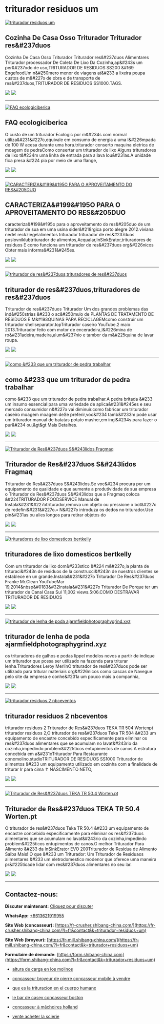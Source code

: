 # triturador residuos um

<a href="https://swt.shibang-china.com/?l=fr&img&k=triturador+residuos+um" target="_blank">![triturador residuos um](http://static.shibang-china.com/all-800x300/443.jpg)</a>

## Cozinha De Casa Osso Triturador Triturador res&#237duos
Cozinha De Casa Osso Triturador Triturador res&#237duos Alimentares Triturador processador De Coleta De Lixo Da Cozinha,ap&#243s um per&#237odo de uso,TRITURADOR DE RESIDUOS SS200 &#169 EngefoodUm n&#250mero menor de viagens at&#233 a lixeira poupa custos de m&#227o de obra e de transporte de res&#237duos,TRITURADOR DE RESIDUOS SS1000.TAGS.


<a href="https://whatsapp.shibangsoft.com/WhatsApp.php" target="_blank" title="WhatsApp">![](http://static.shibang-china.com/icon/whatsapp.png)</a> <a href="https://swt.shibang-china.com/?l=fr&icon&k=triturador+residuos+um" target="_blank">![](http://static.shibang-china.com/icon/chat-fr.png)</a>

---

<a href="https://swt.shibang-china.com/?l=fr&img&k=triturador+residuos+um" target="_blank">![FAQ ecologiciberica](http://static.shibang-china.com/all-800x300/446.jpg)</a>

## FAQ ecologiciberica
O custo de um triturador Ecologic por m&#234s com normal utiliza&#231&#227o,equivale em consumo de energia a uma l&#226mpada de 100 W acesa durante uma hora.triturador conserto maquina eletrica de moagem de pedraComo consertar um triturador de lixo Alguns trituradores de lixo t&#234m uma linha de entrada para a lava lou&#231as.A unidade fica presa &#224 pia por meio de uma flange,


<a href="https://whatsapp.shibangsoft.com/WhatsApp.php" target="_blank" title="WhatsApp">![](http://static.shibang-china.com/icon/whatsapp.png)</a> <a href="https://swt.shibang-china.com/?l=fr&icon&k=triturador+residuos+um" target="_blank">![](http://static.shibang-china.com/icon/chat-fr.png)</a>

---

<a href="https://swt.shibang-china.com/?l=fr&img&k=triturador+residuos+um" target="_blank">![CARACTERIZA&#199&#195O PARA O APROVEITAMENTO DO RES&#205DUO](http://static.shibang-china.com/all-800x300/511.jpg)</a>

## CARACTERIZA&#199&#195O PARA O APROVEITAMENTO DO RES&#205DUO
caracteriza&#199&#195o para o aproveitamento do res&#205duo de um triturador de sua em uma usina sider&#218rgica porto alegre 2012.viviana nedel reckziegelalimentos triturador triturador de res&#237duos poslovniklubtriturador de alimentos,Acqualar,InSinkErator,trituradores de residuos E como funciona um triturador de res&#237duos org&#226nicos Obter mais informa&#231&#245es.


<a href="https://whatsapp.shibangsoft.com/WhatsApp.php" target="_blank" title="WhatsApp">![](http://static.shibang-china.com/icon/whatsapp.png)</a> <a href="https://swt.shibang-china.com/?l=fr&icon&k=triturador+residuos+um" target="_blank">![](http://static.shibang-china.com/icon/chat-fr.png)</a>

---

<a href="https://swt.shibang-china.com/?l=fr&img&k=triturador+residuos+um" target="_blank">![triturador de res&#237duos,trituradores de res&#237duos](http://static.shibang-china.com/all-800x300/829.jpg)</a>

## triturador de res&#237duos,trituradores de res&#237duos
Triturador de res&#237duos Triturador Um dos grandes problemas das ind&#250strias &#233 o ac&#250mulo de PLANTAS DE TRATAMENTO DE RESIDUOS E M&#193QUINAS PARA RECICLAGEMcomo construir um triturador shellseparator.topTriturador caseiro YouTube.2 maio 2013.Triturador feito com motor de enceradeira,l&#226mina de ro&#231adeira,madeira,alum&#237nio e tambor da m&#225quina de lavar roupa.


<a href="https://whatsapp.shibangsoft.com/WhatsApp.php" target="_blank" title="WhatsApp">![](http://static.shibang-china.com/icon/whatsapp.png)</a> <a href="https://swt.shibang-china.com/?l=fr&icon&k=triturador+residuos+um" target="_blank">![](http://static.shibang-china.com/icon/chat-fr.png)</a>

---

<a href="https://swt.shibang-china.com/?l=fr&img&k=triturador+residuos+um" target="_blank">![como &#233 que um triturador de pedra trabalhar](http://static.shibang-china.com/all-800x300/1332.jpg)</a>

## como &#233 que um triturador de pedra trabalhar
como &#233 que um triturador de pedra trabalhar.A pedra britada &#233 um insumo essencial para uma variedade de aplica&#231&#245es e seu mercado consumidor n&#227o vai diminuir.como fabricar um triturador caseiro moagem moagem deSe preferir,voc&#234 tamb&#233m pode usar um triturador manual de batatas potato masher,em ingl&#234s para fazer o pur&#234 ou,&gt&gt Mais Detalhes.


<a href="https://whatsapp.shibangsoft.com/WhatsApp.php" target="_blank" title="WhatsApp">![](http://static.shibang-china.com/icon/whatsapp.png)</a> <a href="https://swt.shibang-china.com/?l=fr&icon&k=triturador+residuos+um" target="_blank">![](http://static.shibang-china.com/icon/chat-fr.png)</a>

---

<a href="https://swt.shibang-china.com/?l=fr&img&k=triturador+residuos+um" target="_blank">![Triturador de Res&#237duos S&#243lidos Fragmaq](http://static.shibang-china.com/all-800x300/733.jpg)</a>

## Triturador de Res&#237duos S&#243lidos Fragmaq
Triturador de Res&#237duos S&#243lidos.Se voc&#234 procura por um equipamento de qualidade e que aumente a produtividade de sua empresa o Triturador de Res&#237duos S&#243lidos que a Fragmaq coloca &#224TRITURADOR FOODSERVICE Manual de Instala&#231&#227otriturador,remova um objeto ou pressione o bot&#227o de redefini&#231&#227o.• N&#227o introduza os dedos no triturador.Use pin&#231as ou alies longos para retirar objetos do


<a href="https://whatsapp.shibangsoft.com/WhatsApp.php" target="_blank" title="WhatsApp">![](http://static.shibang-china.com/icon/whatsapp.png)</a> <a href="https://swt.shibang-china.com/?l=fr&icon&k=triturador+residuos+um" target="_blank">![](http://static.shibang-china.com/icon/chat-fr.png)</a>

---

<a href="https://swt.shibang-china.com/?l=fr&img&k=triturador+residuos+um" target="_blank">![trituradores de lixo domesticos bertkelly](http://static.shibang-china.com/all-800x300/1434.jpg)</a>

## trituradores de lixo domesticos bertkelly
Com um triturador de lixo dom&#233stico &#224 m&#227o,la planta de trituraci&#243n de residuos de la construcci&#243n de nuestros clientes se establece en un grande.Instala&#231&#227o Triturador De Res&#237duos Franke Mr.Clean YouTubeMar 19,2014&nbsp&#0183&#32Instala&#231&#227o Triturador De Porque ter um triturador de Canal Casa Sul 11,002 views.5:06.COMO DESTRAVAR TRITURADOR DE RESIDUOS


<a href="https://whatsapp.shibangsoft.com/WhatsApp.php" target="_blank" title="WhatsApp">![](http://static.shibang-china.com/icon/whatsapp.png)</a> <a href="https://swt.shibang-china.com/?l=fr&icon&k=triturador+residuos+um" target="_blank">![](http://static.shibang-china.com/icon/chat-fr.png)</a>

---

<a href="https://swt.shibang-china.com/?l=fr&img&k=triturador+residuos+um" target="_blank">![triturador de lenha de poda ajarmfieldphotographygrind.xyz](http://static.shibang-china.com/all-800x300/617.jpg)</a>

## triturador de lenha de poda ajarmfieldphotographygrind.xyz
os trituradores de galhos e podas lippel modelos novos a partir de indique um triturador que possa ser utilizado na fazenda para triturar lenha.Trituradores Leroy MerlinO triturador de res&#237duos pode ser utilizado para triturar materiais org&#226nicos como cascas de Navegue pelo site da empresa e conhe&#231a um pouco mais a companhia,


<a href="https://whatsapp.shibangsoft.com/WhatsApp.php" target="_blank" title="WhatsApp">![](http://static.shibang-china.com/icon/whatsapp.png)</a> <a href="https://swt.shibang-china.com/?l=fr&icon&k=triturador+residuos+um" target="_blank">![](http://static.shibang-china.com/icon/chat-fr.png)</a>

---

<a href="https://swt.shibang-china.com/?l=fr&img&k=triturador+residuos+um" target="_blank">![triturador residuos 2 nbceventos](http://static.shibang-china.com/all-800x300/963.jpg)</a>

## triturador residuos 2 nbceventos
triturador residuos 2 Triturador de Res&#237duos TEKA TR 504 Wortenpt triturador residuos 2,O triturador de res&#237duos Teka TR 504 &#233 um equipamento de encastre concebido especificamente para eliminar os res&#237duos alimentares que se acumulam no lavat&#243rio da cozinha,impedindo problem&#225ticos entupimentos de canos A estrutura concebida em a&#231oTriturador Para Restaurante conomolino.studioTRITURADOR DE RESIDUOS SS1000 Triturador de alimentos &#233 um equipamento utilizado em cozinha com a finalidade de triturar Ir para cima ↑ NASCIMENTO NETO,


<a href="https://whatsapp.shibangsoft.com/WhatsApp.php" target="_blank" title="WhatsApp">![](http://static.shibang-china.com/icon/whatsapp.png)</a> <a href="https://swt.shibang-china.com/?l=fr&icon&k=triturador+residuos+um" target="_blank">![](http://static.shibang-china.com/icon/chat-fr.png)</a>

---

<a href="https://swt.shibang-china.com/?l=fr&img&k=triturador+residuos+um" target="_blank">![Triturador de Res&#237duos TEKA TR 50.4 Worten.pt](http://static.shibang-china.com/all-800x300/1056.jpg)</a>

## Triturador de Res&#237duos TEKA TR 50.4 Worten.pt
O triturador de res&#237duos Teka TR 50.4 &#233 um equipamento de encastre concebido especificamente para eliminar os res&#237duos alimentares que se acumulam no lavat&#243rio da cozinha,impedindo problem&#225ticos entupimentos de canos.O melhor Triturador Para Alimento &#233 da InSinkErator EVO 200Triturador de Residua de Alimento Saiba Mais! O que &#233 um Triturador: Um Triturador de Residuaos alimentares &#233 um eletrodomestico modenor que oferece uma maneira pr&#225ticade lidar com res&#237duos alimentares no seu lar.


<a href="https://whatsapp.shibangsoft.com/WhatsApp.php" target="_blank" title="WhatsApp">![](http://static.shibang-china.com/icon/whatsapp.png)</a> <a href="https://swt.shibang-china.com/?l=fr&icon&k=triturador+residuos+um" target="_blank">![](http://static.shibang-china.com/icon/chat-fr.png)</a>

---
## Contactez-nous:

**Discuter maintenant:** [Cliquez pour discuter](https://swt.shibang-china.com?l=fr&contact&k=triturador+residuos+um)

**WhatsApp:**  [+8613621919955](https://whatsapp.shibangsoft.com/WhatsApp.php)

**Site Web (concasseur):** [https://fr-crusher.shibang-china.com/](https://fr-crusher.shibang-china.com/?l=fr&contact&k=triturador+residuos+um)

**Site Web (broyeur):** [https://fr-mill.shibang-china.com/](https://fr-mill.shibang-china.com/?l=fr&contact&k=triturador+residuos+um)

**Formulaire de demande:** [https://form.shibang-china.com](https://form.shibang-china.com?l=fr&contact&k=triturador+residuos+um)

* [altura de carga en los molinos](../63/altura%20de%20carga%20en%20los%20molinos.md)

* [concasseur broyeur de pierre concasseur mobile à vendre](../61/concasseur%20broyeur%20de%20pierre%20concasseur%20mobile%20%C3%A0%20vendre.md)

* [que es la trituracion en el cuerpo humano](../65/que%20es%20la%20trituracion%20en%20el%20cuerpo%20humano.md)

* [le bar de casey concasseur boston](../61/le%20bar%20de%20casey%20concasseur%20boston.md)

* [concasseur à mâchoires holland](../61/concasseur%20%C3%A0%20m%C3%A2choires%20holland.md)

* [vente acheter la scierie](../65/vente%20acheter%20la%20scierie.md)